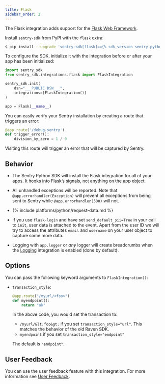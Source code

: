 ```yaml
---
title: Flask
sidebar_order: 2
---
```


<!-- WIZARD -->
The Flask integration adds support for the [Flask Web
Framework](http://flask.pocoo.org/).

Install `sentry-sdk` from PyPI with the `flask` extra:

```bash
$ pip install --upgrade 'sentry-sdk[flask]=={% sdk_version sentry.python %}'
```

To configure the SDK, initialize it with the integration before or after your app has been initialized:

```python
import sentry_sdk
from sentry_sdk.integrations.flask import FlaskIntegration

sentry_sdk.init(
    dsn="___PUBLIC_DSN___",
    integrations=[FlaskIntegration()]
)

app = Flask(__name__)
```

You can easily verify your Sentry installation by creating a route that triggers an error:

```py
@app.route('/debug-sentry')
def trigger_error():
    division_by_zero = 1 / 0
```

Visiting this route will trigger an error that will be captured by Sentry.
<!-- ENDWIZARD -->

## Behavior

* The Sentry Python SDK will install the Flask integration for all of your apps. It hooks into Flask’s signals, not anything on the app object.

* All unhandled exceptions will be reported. Note that `@app.errorhandler(Exception)` will prevent all exceptions from being sent to Sentry while `@app.errorhandler(500)` will not.

* {% include platforms/python/request-data.md %}

* If you use ``flask-login`` and have set ``send_default_pii=True`` in your
  call to ``init``, user data is attached to the event. Apart from the user ID
  we will try to access the attributes `email` and `username` on your user
  object to capture some more data.

* Logging with `app.logger` or *any* logger will create breadcrumbs when
  the [Logging](/platforms/python/logging/)
  integration is enabled (done by default).

## Options

You can pass the following keyword arguments to `FlaskIntegration()`:

* `transaction_style`:

  ```python
  @app.route("/myurl/<foo>")
  def myendpoint():
      return "ok"
  ```

  In the above code, you would set the transaction to:

  * `/myurl/&lt;foo&gt;` if you set `transaction_style="url"`. This matches the behavior of the old Raven SDK.
  * `myendpoint` if you set `transaction_style="endpoint"`

  The default is `"endpoint"`.

## User Feedback

You can use the user feedback feature with this integration.  For more information see [User Feedback](/enriching-error-data/user-feedback/?platform=flask).

